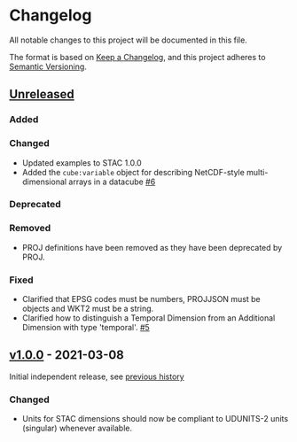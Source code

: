 # Changelog
All notable changes to this project will be documented in this file.

The format is based on [Keep a Changelog](https://keepachangelog.com/en/1.0.0/),
and this project adheres to [Semantic Versioning](https://semver.org/spec/v2.0.0.html).

## [Unreleased]

### Added

### Changed

- Updated examples to STAC 1.0.0
- Added the `cube:variable` object for describing NetCDF-style multi-dimensional arrays in a datacube [#6](https://github.com/stac-extensions/datacube/pull/6)

### Deprecated

### Removed

- PROJ definitions have been removed as they have been deprecated by PROJ.

### Fixed

- Clarified that EPSG codes must be numbers, PROJJSON must be objects and WKT2 must be a string.
- Clarified how to distinguish a Temporal Dimension from an Additional Dimension with type 'temporal'. [#5](https://github.com/stac-extensions/datacube/issues/5)

## [v1.0.0] - 2021-03-08

Initial independent release, see [previous history](https://github.com/radiantearth/stac-spec/commits/v1.0.0-rc.1/extensions/datacube)

### Changed
- Units for STAC dimensions should now be compliant to UDUNITS-2 units (singular) whenever available.

[Unreleased]: <https://github.com/stac-extensions/datacube/compare/v1.0.0...HEAD>
[v1.0.0]: <https://github.com/stac-extensions/datacube/tree/v1.0.0>
